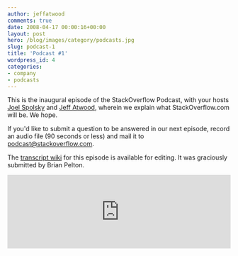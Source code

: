 ```yaml
---
author: jeffatwood
comments: true
date: 2008-04-17 00:00:16+00:00
layout: post
hero: /blog/images/category/podcasts.jpg
slug: podcast-1
title: 'Podcast #1'
wordpress_id: 4
categories:
- company
- podcasts
---
```


This is the inaugural episode of the StackOverflow Podcast, with your hosts [Joel Spolsky](http://www.joelonsoftware.com/) and [Jeff Atwood](http://www.codinghorror.com/blog/), wherein we explain what StackOverflow.com will be. We hope.



If you'd like to submit a question to be answered in our next episode, 
record an audio file (90 seconds or less) and mail it to [podcast@stackoverflow.com](mailto:podcast@stackoverflow.com).



The [transcript wiki](https://stackoverflow.fogbugz.com/default.asp?W6) for this episode is available for editing. It was graciously submitted by Brian Pelton.


<iframe width="100%" height="166" scrolling="no" frameborder="no" src="https://w.soundcloud.com/player/?url=https%3A//api.soundcloud.com/tracks/13877633&amp;color=ff5500&amp;auto_play=false&amp;hide_related=false&amp;show_comments=true&amp;show_user=true&amp;show_reposts=false"></iframe>

